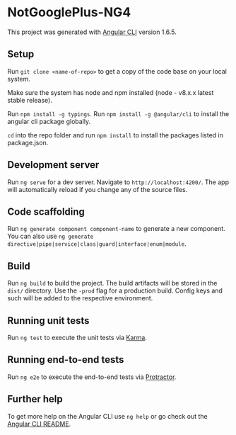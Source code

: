 # NotGooglePlus-NG4

This project was generated with [Angular CLI](https://github.com/angular/angular-cli) version 1.6.5.

## Setup

Run `git clone <name-of-repo>` to get a copy of the code base on your local system.

Make sure the system has node and npm installed (node - v8.x.x latest stable release).

Run `npm install -g typings`.
Run `npm install -g @angular/cli` to install the angular cli package globally.

`cd` into the repo folder and run `npm install` to install the packages listed in package.json.

## Development server

Run `ng serve` for a dev server. Navigate to `http://localhost:4200/`. The app will automatically reload if you change any of the source files.

## Code scaffolding

Run `ng generate component component-name` to generate a new component. You can also use `ng generate directive|pipe|service|class|guard|interface|enum|module`.

## Build

Run `ng build` to build the project. The build artifacts will be stored in the `dist/` directory.
Use the `-prod` flag for a production build.
Config keys and such will be added to the respective environment.


## Running unit tests

Run `ng test` to execute the unit tests via [Karma](https://karma-runner.github.io).

## Running end-to-end tests

Run `ng e2e` to execute the end-to-end tests via [Protractor](http://www.protractortest.org/).

## Further help

To get more help on the Angular CLI use `ng help` or go check out the [Angular CLI README](https://github.com/angular/angular-cli/blob/master/README.md).
